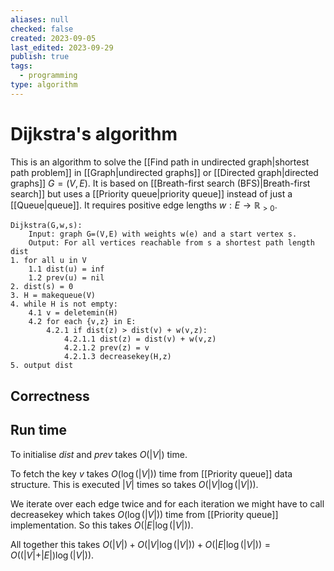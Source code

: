 ```yaml
---
aliases: null
checked: false
created: 2023-09-05
last_edited: 2023-09-29
publish: true
tags:
  - programming
type: algorithm
---
```

# Dijkstra's algorithm

This is an algorithm to solve the [[Find path in undirected graph|shortest path problem]] in [[Graph|undirected graphs]] or [[Directed graph|directed graphs]] $G = (V,E)$. It is based on [[Breath-first search (BFS)|Breath-first search]] but uses a [[Priority queue|priority queue]] instead of just a [[Queue|queue]]. It requires positive edge lengths $w: E \rightarrow \mathbb{R}_{>0}$.

```pseudocode
Dijkstra(G,w,s):
	Input: graph G=(V,E) with weights w(e) and a start vertex s.
	Output: For all vertices reachable from s a shortest path length dist
1. for all u in V
	1.1 dist(u) = inf
	1.2 prev(u) = nil
2. dist(s) = 0
3. H = makequeue(V)
4. while H is not empty:
	4.1 v = deletemin(H)
	4.2 for each {v,z} in E:
		4.2.1 if dist(z) > dist(v) + w(v,z):
			4.2.1.1 dist(z) = dist(v) + w(v,z)
			4.2.1.2 prev(z) = v
			4.2.1.3 decreasekey(H,z)
5. output dist
```

## Correctness


## Run time

To initialise $dist$ and $prev$ takes $O(\vert V \vert)$ time.

To fetch the key $v$ takes $O(\log(\vert V \vert))$ time from [[Priority queue]] data structure. This is executed $\vert V \vert$ times so takes $O(\vert V \vert \log(\vert V \vert))$.

We iterate over each edge twice and for each iteration we might have to call decreasekey which takes $O(\log(\vert V \vert))$ time from [[Priority queue]] implementation. So this takes $O(\vert E \vert \log(\vert V \vert))$.

All together this takes $O(\vert V \vert) + O(\vert V \vert \log(\vert V \vert)) + O(\vert E \vert \log(\vert V \vert)) = O((\vert V \vert + \vert E \vert) \log(\vert V \vert))$.
